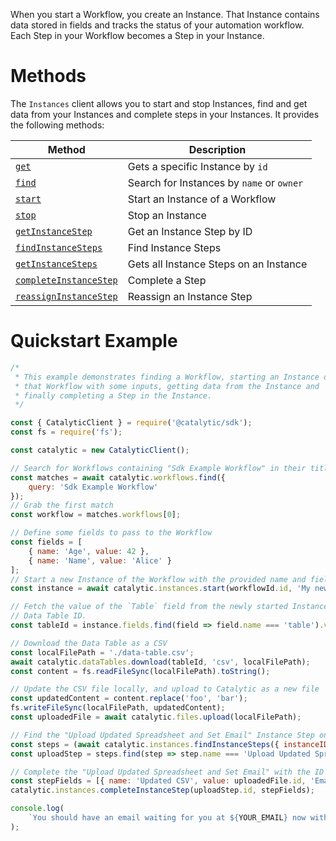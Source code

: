 When you start a Workflow, you create an Instance. That Instance contains data stored in fields and tracks the status of your automation workflow. Each Step in your Workflow becomes a Step in your Instance.

# Methods

The `Instances` client allows you to start and stop Instances, find and get data from your Instances and complete steps in your Instances. It provides the following methods:

| Method                                                       | Description                               |
| ------------------------------------------------------------ | ----------------------------------------- |
| [`get`](doc:get-an-instance-node)                            | Gets a specific Instance by `id`          |
| [`find`](doc:find-instances-node)                            | Search for Instances by `name` or `owner` |
| [`start`](doc:start-an-instance-node)                        | Start an Instance of a Workflow           |
| [`stop`](doc:stop-an-instance-node)                          | Stop an Instance                          |
| [`getInstanceStep`](doc:get-an-instance-step-node)           | Get an Instance Step by ID                |
| [`findInstanceSteps`](doc:find-instance-steps-node)          | Find Instance Steps                       |
| [`getInstanceSteps`](doc:get-instance-steps-node)            | Gets all Instance Steps on an Instance    |
| [`completeInstanceStep`](doc:complete-an-instance-step-node) | Complete a Step                           |
| [`reassignInstanceStep`](doc:reassign-an-instance-step-node) | Reassign an Instance Step                 |

# Quickstart Example

```javascript
/*
 * This example demonstrates finding a Workflow, starting an Instance of
 * that Workflow with some inputs, getting data from the Instance and
 * finally completing a Step in the Instance.
 */

const { CatalyticClient } = require('@catalytic/sdk');
const fs = require('fs');

const catalytic = new CatalyticClient();

// Search for Workflows containing "Sdk Example Workflow" in their title or description
const matches = await catalytic.workflows.find({
    query: 'Sdk Example Workflow'
});
// Grab the first match
const workflow = matches.workflows[0];

// Define some fields to pass to the Workflow
const fields = [
    { name: 'Age', value: 42 },
    { name: 'Name', value: 'Alice' }
];
// Start a new Instance of the Workflow with the provided name and fields
const instance = await catalytic.instances.start(workflowId.id, 'My new Instance', fields);

// Fetch the value of the `Table` field from the newly started Instance. The value will be a
// Data Table ID.
const tableId = instance.fields.find(field => field.name === 'table').value;

// Download the Data Table as a CSV
const localFilePath = './data-table.csv';
await catalytic.dataTables.download(tableId, 'csv', localFilePath);
const content = fs.readFileSync(localFilePath).toString();

// Update the CSV file locally, and upload to Catalytic as a new file
const updatedContent = content.replace('foo', 'bar');
fs.writeFileSync(localFilePath, updatedContent);
const uploadedFile = await catalytic.files.upload(localFilePath);

// Find the "Upload Updated Spreadsheet and Set Email" Instance Step on the Instance
const steps = (await catalytic.instances.findInstanceSteps({ instanceID: instance.id })).steps;
const uploadStep = steps.find(step => step.name === 'Upload Updated Spreadsheet and Set Email');

// Complete the "Upload Updated Spreadsheet and Set Email" with the ID of the uploaded File
const stepFields = [{ name: 'Updated CSV', value: uploadedFile.id, 'Email Address': 'YOUR_EMAIL' }];
catalytic.instances.completeInstanceStep(uploadStep.id, stepFields);

console.log(
    `You should have an email waiting for you at ${YOUR_EMAIL} now with the updated CSV converted to an Excel attachment`
);
```
